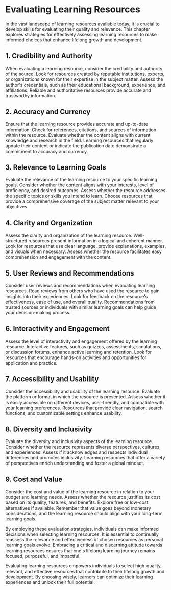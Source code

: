Evaluating Learning Resources
=========================================

In the vast landscape of learning resources available today, it is crucial to develop skills for evaluating their quality and relevance. This chapter explores strategies for effectively assessing learning resources to make informed choices that enhance lifelong growth and development.

**1. Credibility and Authority**
--------------------------------

When evaluating a learning resource, consider the credibility and authority of the source. Look for resources created by reputable institutions, experts, or organizations known for their expertise in the subject matter. Assess the author's credentials, such as their educational background, experience, and affiliations. Reliable and authoritative resources provide accurate and trustworthy information.

**2. Accuracy and Currency**
----------------------------

Ensure that the learning resource provides accurate and up-to-date information. Check for references, citations, and sources of information within the resource. Evaluate whether the content aligns with current knowledge and research in the field. Learning resources that regularly update their content or indicate the publication date demonstrate a commitment to accuracy and currency.

**3. Relevance to Learning Goals**
----------------------------------

Evaluate the relevance of the learning resource to your specific learning goals. Consider whether the content aligns with your interests, level of proficiency, and desired outcomes. Assess whether the resource addresses the specific topics or skills you intend to learn. Choose resources that provide a comprehensive coverage of the subject matter relevant to your objectives.

**4. Clarity and Organization**
-------------------------------

Assess the clarity and organization of the learning resource. Well-structured resources present information in a logical and coherent manner. Look for resources that use clear language, provide explanations, examples, and visuals when necessary. Assess whether the resource facilitates easy comprehension and engagement with the content.

**5. User Reviews and Recommendations**
---------------------------------------

Consider user reviews and recommendations when evaluating learning resources. Read reviews from others who have used the resource to gain insights into their experiences. Look for feedback on the resource's effectiveness, ease of use, and overall quality. Recommendations from trusted sources or individuals with similar learning goals can help guide your decision-making process.

**6. Interactivity and Engagement**
-----------------------------------

Assess the level of interactivity and engagement offered by the learning resource. Interactive features, such as quizzes, assessments, simulations, or discussion forums, enhance active learning and retention. Look for resources that encourage hands-on activities and opportunities for application and practice.

**7. Accessibility and Usability**
----------------------------------

Consider the accessibility and usability of the learning resource. Evaluate the platform or format in which the resource is presented. Assess whether it is easily accessible on different devices, user-friendly, and compatible with your learning preferences. Resources that provide clear navigation, search functions, and customizable settings enhance usability.

**8. Diversity and Inclusivity**
--------------------------------

Evaluate the diversity and inclusivity aspects of the learning resource. Consider whether the resource represents diverse perspectives, cultures, and experiences. Assess if it acknowledges and respects individual differences and promotes inclusivity. Learning resources that offer a variety of perspectives enrich understanding and foster a global mindset.

**9. Cost and Value**
---------------------

Consider the cost and value of the learning resource in relation to your budget and learning needs. Assess whether the resource justifies its cost based on its quality, features, and benefits. Explore free or low-cost alternatives if available. Remember that value goes beyond monetary considerations, and the learning resource should align with your long-term learning goals.

By employing these evaluation strategies, individuals can make informed decisions when selecting learning resources. It is essential to continually reassess the relevance and effectiveness of chosen resources as personal learning goals evolve. Embracing a critical and discerning attitude towards learning resources ensures that one's lifelong learning journey remains focused, purposeful, and impactful.

Evaluating learning resources empowers individuals to select high-quality, relevant, and effective resources that contribute to their lifelong growth and development. By choosing wisely, learners can optimize their learning experiences and unlock their full potential.
